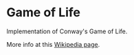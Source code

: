 # Game of Life

Implementation of Conway's Game of Life.

More info at this [Wikipedia page](https://en.wikipedia.org/wiki/Conway%27s_Game_of_Life).